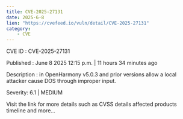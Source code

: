 ```yaml
---
title: CVE-2025-27131
date: 2025-6-8
lien: "https://cvefeed.io/vuln/detail/CVE-2025-27131"
category:
    - CVE
---
```


CVE ID : CVE-2025-27131

Published :  June 8
2025
12:15 p.m. | 11 hours
34 minutes ago

Description : in OpenHarmony v5.0.3 and prior versions allow a local attacker cause DOS through improper input.

Severity: 6.1 | MEDIUM

Visit the link for more details
such as CVSS details
affected products
timeline
and more...
